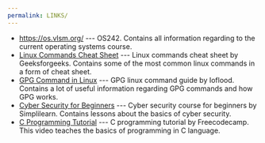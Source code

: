 ```yaml
---
permalink: LINKS/
---
```


* <https://os.vlsm.org/> --- OS242. Contains all information regarding to the current operating systems course.
* [Linux Commands Cheat Sheet](https://www.geeksforgeeks.org/linux-commands-cheat-sheet/) --- Linux commands cheat sheet by Geeksforgeeks. Contains some of the most common linux commands in a form of cheat sheet.
* [GPG Command in Linux](https://ioflood.com/blog/gpg-linux-command/) --- GPG linux command guide by Ioflood. Contains a lot of useful information regarding GPG commands and how GPG works.
* [Cyber Security for Beginners](https://www.simplilearn.com/tutorials/cyber-security-tutorial/cyber-security-for-beginners) --- Cyber security course for beginners by Simplilearn. Contains lessons about the basics of cyber security.
* [C Programming Tutorial](https://www.youtube.com/watch?v=KJgsSFOSQv0) --- C programming tutorial by Freecodecamp. This video teaches the basics of programming in C language.
